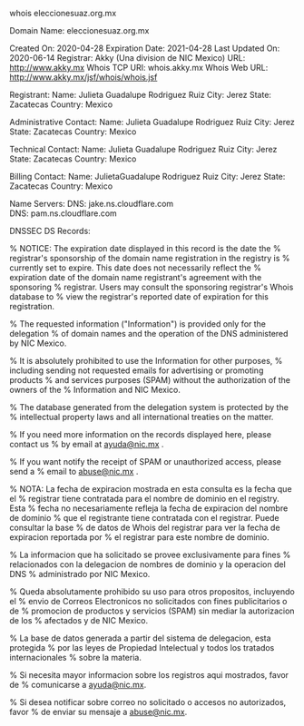 whois eleccionesuaz.org.mx                                      

Domain Name:       eleccionesuaz.org.mx

Created On:        2020-04-28
Expiration Date:   2021-04-28
Last Updated On:   2020-06-14
Registrar:         Akky (Una division de NIC Mexico)
URL:               http://www.akky.mx
Whois TCP URI:     whois.akky.mx
Whois Web URL:     http://www.akky.mx/jsf/whois/whois.jsf

Registrant:
   Name:           Julieta Guadalupe Rodriguez Ruiz
   City:           Jerez
   State:          Zacatecas
   Country:        Mexico

Administrative Contact:
   Name:           Julieta Guadalupe Rodriguez Ruiz
   City:           Jerez
   State:          Zacatecas
   Country:        Mexico

Technical Contact:
   Name:           Julieta Guadalupe Rodriguez Ruiz
   City:           Jerez
   State:          Zacatecas
   Country:        Mexico

Billing Contact:
   Name:            JulietaGuadalupe Rodriguez Ruiz
   City:           Jerez
   State:          Zacatecas
   Country:        Mexico

Name Servers:
   DNS:            jake.ns.cloudflare.com       
   DNS:            pam.ns.cloudflare.com       

DNSSEC DS Records:


% NOTICE: The expiration date displayed in this record is the date the
% registrar's sponsorship of the domain name registration in the registry is
% currently set to expire. This date does not necessarily reflect the
% expiration date of the domain name registrant's agreement with the sponsoring
% registrar. Users may consult the sponsoring registrar's Whois database to
% view the registrar's reported date of expiration for this registration.

% The requested information ("Information") is provided only for the delegation
% of domain names and the operation of the DNS administered by NIC Mexico.

% It is absolutely prohibited to use the Information for other purposes, 
% including sending not requested emails for advertising or promoting products
% and services purposes (SPAM) without the authorization of the owners of the
% Information and NIC Mexico.

% The database generated from the delegation system is protected by the
% intellectual property laws and all international treaties on the matter.

% If you need more information on the records displayed here, please contact us
% by email at ayuda@nic.mx .

% If you want notify the receipt of SPAM or unauthorized access, please send a
% email to abuse@nic.mx .

% NOTA: La fecha de expiracion mostrada en esta consulta es la fecha que el
% registrar tiene contratada para el nombre de dominio en el registry. Esta
% fecha no necesariamente refleja la fecha de expiracion del nombre de dominio
% que el registrante tiene contratada con el registrar. Puede consultar la base
% de datos de Whois del registrar para ver la fecha de expiracion reportada por
% el registrar para este nombre de dominio.

% La informacion que ha solicitado se provee exclusivamente para fines
% relacionados con la delegacion de nombres de dominio y la operacion del DNS
% administrado por NIC Mexico.

% Queda absolutamente prohibido su uso para otros propositos, incluyendo el
% envio de Correos Electronicos no solicitados con fines publicitarios o de
% promocion de productos y servicios (SPAM) sin mediar la autorizacion de los
% afectados y de NIC Mexico.

% La base de datos generada a partir del sistema de delegacion, esta protegida
% por las leyes de Propiedad Intelectual y todos los tratados internacionales
% sobre la materia.

% Si necesita mayor informacion sobre los registros aqui mostrados, favor de
% comunicarse a ayuda@nic.mx.

% Si desea notificar sobre correo no solicitado o accesos no autorizados, favor
% de enviar su mensaje a abuse@nic.mx.